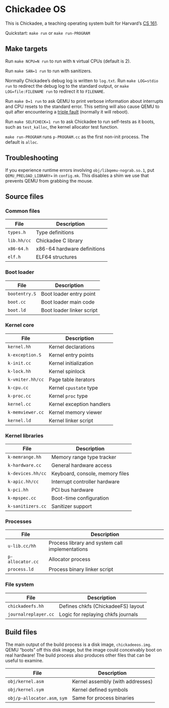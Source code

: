 Chickadee OS
============

This is Chickadee, a teaching operating system built for Harvard’s
[CS 161].

Quickstart: `make run` or `make run-PROGRAM`

Make targets
------------

Run `make NCPU=N run` to run with `N` virtual CPUs (default is 2).

Run `make SAN=1 run` to run with sanitizers.

Normally Chickadee’s debug log is written to `log.txt`. Run `make LOG=stdio
run` to redirect the debug log to the standard output, or `make
LOG=file:FILENAME run` to redirect it to `FILENAME`.

Run `make D=1 run` to ask QEMU to print verbose information about interrupts
and CPU resets to the standard error. This setting will also cause QEMU to
quit after encountering a [triple fault] (normally it will reboot).

Run `make SELFCHECK=1 run` to ask Chickadee to run self-tests as it boots,
such as `test_kalloc`, the kernel allocator test function.

`make run-PROGRAM` runs `p-PROGRAM.cc` as the first non-init process. The
default is `alloc`.

Troubleshooting
---------------

If you experience runtime errors involving `obj/libqemu-nograb.so.1`, put
`QEMU_PRELOAD_LIBRARY=` in `config.mk`. This disables a shim we use that
prevents QEMU from grabbing the mouse.

Source files
------------

### Common files

| File            | Description                  |
| --------------- | ---------------------------- |
| `types.h`       | Type definitions             |
| `lib.hh/cc`     | Chickadee C library          |
| `x86-64.h`      | x86-64 hardware definitions  |
| `elf.h`         | ELF64 structures             |

### Boot loader

| File            | Description                  |
| --------------- | ---------------------------- |
| `bootentry.S`   | Boot loader entry point      |
| `boot.cc`       | Boot loader main code        |
| `boot.ld`       | Boot loader linker script    |

### Kernel core

| File                | Description                          |
| ------------------- | ------------------------------------ |
| `kernel.hh`         | Kernel declarations                  |
| `k-exception.S`     | Kernel entry points                  |
| `k-init.cc`         | Kernel initialization                |
| `k-lock.hh`         | Kernel spinlock                      |
| `k-vmiter.hh/cc`    | Page table iterators                 |
| `k-cpu.cc`          | Kernel `cpustate` type               |
| `k-proc.cc`         | Kernel `proc` type                   |
| `kernel.cc`         | Kernel exception handlers            |
| `k-memviewer.cc`    | Kernel memory viewer                 |
| `kernel.ld`         | Kernel linker script                 |

### Kernel libraries

| File                | Description                          |
| ------------------- | ------------------------------------ |
| `k-memrange.hh`     | Memory range type tracker            |
| `k-hardware.cc`     | General hardware access              |
| `k-devices.hh/cc`   | Keyboard, console, memory files      |
| `k-apic.hh/cc`      | Interrupt controller hardware        |
| `k-pci.hh`          | PCI bus hardware                     |
| `k-mpspec.cc`       | Boot-time configuration              |
| `k-sanitizers.cc`   | Sanitizer support                    |

### Processes

| File              | Description                                      |
| ----------------- | ------------------------------------------------ |
| `u-lib.cc/hh`     | Process library and system call implementations  |
| `p-allocator.cc`  | Allocator process                                |
| `process.ld`      | Process binary linker script                     |

### File system

| File                  | Description                                      |
| --------------------- | ------------------------------------------------ |
| `chickadeefs.hh`      | Defines chkfs (ChickadeeFS) layout               |
| `journalreplayer.cc`  | Logic for replaying chkfs journals               |

Build files
-----------

The main output of the build process is a disk image,
`chickadeeos.img`. QEMU “boots” off this disk image, but the image
could conceivably boot on real hardware! The build process also
produces other files that can be useful to examine.

| File                         | Description                          |
| ---------------------------- | ------------------------------------ |
| `obj/kernel.asm`             | Kernel assembly (with addresses)     |
| `obj/kernel.sym`             | Kernel defined symbols               |
| `obj/p-allocator.asm`, `sym` | Same for process binaries            |

[CS 161]: https://read.seas.harvard.edu/cs161-19/
[triple fault]: https://en.wikipedia.org/wiki/Triple_fault

